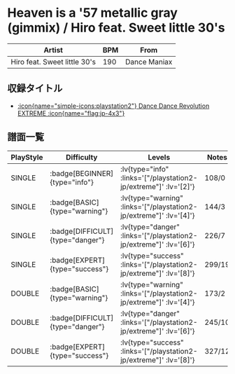 # Heaven is a '57 metallic gray (gimmix) / Hiro feat. Sweet little 30's

|Artist|BPM|From|
|------|---|----|
|Hiro feat. Sweet little 30's|190|Dance Maniax|

## 収録タイトル

- [ :icon{name="simple-icons:playstation2"} Dance Dance Revolution EXTREME :icon{name="flag:jp-4x3"} ](/playstation2-jp/extreme)

## 譜面一覧

|PlayStyle|Difficulty|Levels|Notes|Movie|
|---------|----------|------|-----|-----|
|SINGLE| :badge[BEGINNER]{type="info"} | :lv{type="info" :links='["/playstation2-jp/extreme"]' :lv='[2]'} |108/0||
|SINGLE| :badge[BASIC]{type="warning"} | :lv{type="warning" :links='["/playstation2-jp/extreme"]' :lv='[4]'} |144/3||
|SINGLE| :badge[DIFFICULT]{type="danger"} | :lv{type="danger" :links='["/playstation2-jp/extreme"]' :lv='[6]'} |226/7||
|SINGLE| :badge[EXPERT]{type="success"} | :lv{type="success" :links='["/playstation2-jp/extreme"]' :lv='[8]'} |299/19||
|DOUBLE| :badge[BASIC]{type="warning"} | :lv{type="warning" :links='["/playstation2-jp/extreme"]' :lv='[4]'} |173/2||
|DOUBLE| :badge[DIFFICULT]{type="danger"} | :lv{type="danger" :links='["/playstation2-jp/extreme"]' :lv='[6]'} |245/10||
|DOUBLE| :badge[EXPERT]{type="success"} | :lv{type="success" :links='["/playstation2-jp/extreme"]' :lv='[8]'} |327/12||
